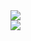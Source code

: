 
<div align="left">
<a href="https://git.io/streak-stats"><img src="https://streak-stats.demolab.com?user=roger-ui&theme=darcula" /></a>
</div>

<div align="left">
  <a href="https://github.com/anuraghazra/github-readme-stats">
    <img src="https://github-readme-stats.vercel.app/api/top-langs/?username=roger-ui&theme=dracula&hide_progress=true" />
  </a>
</div>


